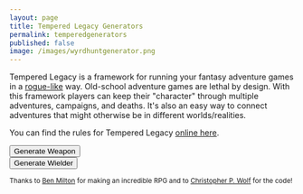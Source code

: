 ```yaml
---
layout: page
title: Tempered Legacy Generators
permalink: temperedgenerators
published: false
image: /images/wyrdhuntgenerator.png
---
```


Tempered Legacy is a framework for running your fantasy adventure games in a [rogue-like](https://en.wikipedia.org/wiki/Roguelike) way. Old-school adventure games are lethal by design. With this framework players can keep their "character" through multiple adventures, campaigns, and deaths. It's also an easy way to connect adventures that might otherwise be in different worlds/realities.

You can find the rules for Tempered Legacy [online here](tempered-legacy).

<div class="row">
  <div class="col-md-6 col-6 tightSpacing buttonWrapper"><button id="weaponButton" class="btn btn-primary btn-lg" onclick="weapon()">Generate Weapon</button></div>
  <div class="col-md-6 col-6 tightSpacing buttonWrapper"><button id="wielderButton" class="btn btn-primary btn-lg" onclick="wielder()">Generate Wielder</button></div>
</div>

<div class="container generatorCard" id="weaponCard" style="display:none;">
  <h1 class="tightSpacing" id="weaponName">Silver Rapier</h1>
  <p id="weaponDesc">A simple but well-crafted blade</p>
  <p style="text-align: right;font-style: italic;"><small>If you have a ranged weapon, you also find a quiver of 20 arrows/bolts (1 slot).</small></p>
  <h2 class="tightSpacing">Stored Memories</h2>
  <div class="row">
		<div class="col tightSpacing p" id="weaponSkill" style="border:darkgray dashed;">Climbing</div>
		<div class="col-auto tightSpacing p"></div>
		<div class="col tightSpacing p" id="weaponSpell" style="border:darkgray dashed;">Fireball</div>
		<div class="col-12 tightSpacing p" id="weaponGoal" style="border:darkgray dashed;">Run to the end of the world and defeat the legion-demon Yog Soggoth who not only killed your family but all past family as well. Also you will need to return to the place of darkness and secure the shadow heart for your divine blade.</div>
  </div>
</div>

<div class="container generatorCard" id="wielderCard" style="display:none;">
  <div class="row">
    <div class="col tightSpacing h1" id="charName">Click the Button!</div>
  </div>
  <div class="row">
		<div class="col-xl-2 col-md-4 tightSpacing h3" id="charSTR"></div>
		<div class="col-xl-2 col-md-4 tightSpacing h3" id="charDEX"></div>
		<div class="col-xl-2 col-md-4 tightSpacing h3" id="charCON"></div>
		<div class="col-xl-2 col-md-4 tightSpacing h3" id="charINT"></div>
		<div class="col-xl-2 col-md-4 tightSpacing h3" id="charWIS"></div>
		<div class="col-xl-2 col-md-4 tightSpacing h3" id="charCHA"></div>
	</div>
  <hr class="tightSpacing">
  <p id="charGoal"><strong>Goal:</strong> Seek revenge for your failed fashion sense.</p>
  <p id="charSkill"><strong>Skill:</strong> Jump higher than most.</p>
  <div class="row">
		<div class="col-xl-3 col-md-6 tightSpacing" id="charPhysique"></div>
		<div class="col-xl-3 col-md-6 tightSpacing" id="charSkin"></div>
		<div class="col-xl-3 col-md-6 tightSpacing" id="charFace"></div>
		<div class="col-xl-3 col-md-6 tightSpacing" id="charHair"></div>
		<div class="col-xl-3 col-md-6 tightSpacing" id="charSpeech"></div>
		<div class="col-xl-3 col-md-6 tightSpacing" id="charClothing"></div>
		<div class="col-xl-3 col-md-6 tightSpacing" id="charVirtue"></div>
		<div class="col-xl-3 col-md-6 tightSpacing" id="charVice"></div>
  </div>
  <div class="row">
    <div class="col-12">
      <h2 id="charHP" class="tightSpacing"></h2>
      <p id="charArmor"></p>
      <h2 id="charSlots" class="tightSpacing"></h2>
      <p>
        You can choose from <strong>any or all</strong> of the items below to fill your inventory slots. Unless otherwise noted, each item takes up one slot. 
      </p>
      <p id="charItems"></p>
    </div>
  </div>
</div>

<small>Thanks to <a href="http://questingblog.com/">Ben Milton</a> for making an incredible RPG and to <a href="http://chrispwolf.com/">Christopher P. Wolf</a> for the code!</small>

<script>
var xmlhttp = new XMLHttpRequest();
xmlhttp.onreadystatechange = function () {
  if (this.readyState == 4 && this.status == 200) {
    tempered = JSON.parse(this.responseText);
  }
};
xmlhttp.open("GET", "/_pages/tempered.json", true);
xmlhttp.send();

function weapon() {
  document.getElementById("wielderCard").style = "display:none";
  document.getElementById("weaponCard").style = "";

  weaponName();
  weaponDesc();
  weaponMemories();

}

/**
20% - Name's noun
20% - adj noun
10% - adj yet adj
5% - adj but adj
5% - adj so adj
10% - noun so adj
5% - noun and noun
5% - noun for noun
5% - adj and noun
5% - adj for noun
10% - classic
**/
function weaponName(){
  var nameStr = "";
  var random = Math.random();

  switch (true) {
    case (random < 0.1):
      nameStr = tempered.weapon.Names[Math.floor(Math.random() * tempered.weapon.Names.length)] + "'s " + tempered.weapon.noun[Math.floor(Math.random() * tempered.weapon.noun.length)];
    break;
    case (random < 0.3):
      nameStr = tempered.weapon.adj[Math.floor(Math.random() * tempered.weapon.adj.length)] + " " + tempered.weapon.noun[Math.floor(Math.random() * tempered.weapon.noun.length)];
    break;
    case (random < 0.4):
      nameStr = tempered.weapon.adj[Math.floor(Math.random() * tempered.weapon.adj.length)] + " yet " + tempered.weapon.adj[Math.floor(Math.random() * tempered.weapon.adj.length)];
    break;
    case (random < 0.5):
      nameStr = tempered.weapon.adj[Math.floor(Math.random() * tempered.weapon.adj.length)] + " but " + tempered.weapon.adj[Math.floor(Math.random() * tempered.weapon.adj.length)];
    break;
    case (random < 0.6):
      nameStr = tempered.weapon.noun[Math.floor(Math.random() * tempered.weapon.noun.length)] + " and " + tempered.weapon.noun[Math.floor(Math.random() * tempered.weapon.noun.length)];
    break;
    case (random < 0.7):
      nameStr = tempered.weapon.noun[Math.floor(Math.random() * tempered.weapon.noun.length)] + " for " + tempered.weapon.noun[Math.floor(Math.random() * tempered.weapon.adj.length)];
    break;
    case (random < 0.8):
      nameStr = tempered.weapon.adj[Math.floor(Math.random() * tempered.weapon.adj.length)] + " for " + tempered.weapon.noun[Math.floor(Math.random() * tempered.weapon.noun.length)];
    break;
    case (random < 0.9):
      nameStr = tempered.weapon.adj[Math.floor(Math.random() * tempered.weapon.adj.length)] + " and " + tempered.weapon.noun[Math.floor(Math.random() * tempered.weapon.noun.length)];
    break;
    default:
      nameStr = tempered.weapon.classicNames[Math.floor(Math.random() * tempered.weapon.classicNames.length)];
  }

  document.getElementById("weaponName").innerHTML = nameStr;
}


function weaponDesc(){

  document.getElementById("weaponDesc").innerHTML = "A " + 
  tempered.weapon.types[Math.floor(Math.random() * tempered.weapon.types.length)] + 
  " crafted from " + 
  tempered.weapon.common[Math.floor(Math.random() * tempered.weapon.common.length)] +
  " and " +
  tempered.weapon.rare[Math.floor(Math.random() * tempered.weapon.rare.length)] +
  ". It is decorated with " + 
  tempered.weapon.decorations[Math.floor(Math.random() * tempered.weapon.decorations.length)] +
  ".";

}

function weaponMemories(){
  document.getElementById("weaponGoal").innerHTML = "<strong>Goal:</strong> " + tempered.wielder.goals[Math.floor(Math.random() * tempered.wielder.goals.length)];

  document.getElementById("weaponSkill").innerHTML = "<strong>Skill:</strong> " + tempered.wielder.skills[Math.floor(Math.random() * tempered.wielder.skills.length)];

  document.getElementById("weaponSpell").innerHTML = "<strong>Spell:</strong> " + tempered.wielder.Spells[Math.floor(Math.random() * tempered.wielder.Spells.length)];
}


function wielder() {

  document.getElementById("wielderCard").style = "";
  document.getElementById("weaponCard").style = "display:none";

  /* ======= NAMES ======= */
  document.getElementById("charName").innerText = "Name: " + tempered.wielder.Names[Math.floor(Math.random() * tempered.wielder.Names.length)];

  /* ======= STATS ======= */
  var die1 = Math.floor(Math.random() * 6) + 1;
  var die2 = Math.floor(Math.random() * 6) + 1;
  var die3 = Math.floor(Math.random() * 6) + 1;
  document.getElementById("charSTR").innerText = "STR: " + Math.min(die1, die2, die3);
  var die1 = Math.floor(Math.random() * 6) + 1;
  var die2 = Math.floor(Math.random() * 6) + 1;
  var die3 = Math.floor(Math.random() * 6) + 1;
  document.getElementById("charDEX").innerText = "DEX: " + Math.min(die1, die2, die3);
  var die1 = Math.floor(Math.random() * 6) + 1;
  var die2 = Math.floor(Math.random() * 6) + 1;
  var die3 = Math.floor(Math.random() * 6) + 1;
  var charCON = Math.min(die1, die2, die3);
  document.getElementById("charCON").innerText = "CON: " + charCON;
  var die1 = Math.floor(Math.random() * 6) + 1;
  var die2 = Math.floor(Math.random() * 6) + 1;
  var die3 = Math.floor(Math.random() * 6) + 1;
  document.getElementById("charINT").innerText = "INT: " + Math.min(die1, die2, die3);
  var die1 = Math.floor(Math.random() * 6) + 1;
  var die2 = Math.floor(Math.random() * 6) + 1;
  var die3 = Math.floor(Math.random() * 6) + 1;
  document.getElementById("charWIS").innerText = "WIS: " + Math.min(die1, die2, die3);
  var die1 = Math.floor(Math.random() * 6) + 1;
  var die2 = Math.floor(Math.random() * 6) + 1;
  var die3 = Math.floor(Math.random() * 6) + 1;
  document.getElementById("charCHA").innerText = "CHA: " + Math.min(die1, die2, die3);

  /* ======= HP ======= */
  document.getElementById("charHP").innerText = "Hit Points: " + tempered.wielder.HP[Math.floor(Math.random() * tempered.wielder.HP.length)];

  /* ======= Goals / Skills ======= */

  document.getElementById("charGoal").innerHTML = "<strong>Goal:</strong> " + tempered.wielder.goals[Math.floor(Math.random() * tempered.wielder.goals.length)];

  document.getElementById("charSkill").innerHTML = "<strong>Skill:</strong> " + tempered.wielder.skills[Math.floor(Math.random() * tempered.wielder.skills.length)];

  /* ======= TRAITS ======= */
  document.getElementById("charPhysique").innerHTML = "<strong>Physique</strong><br>" + tempered.wielder.Physique[Math.floor(Math.random() * tempered.wielder.Physique.length)];

  document.getElementById("charFace").innerHTML = "<strong>Face</strong><br>" + tempered.wielder.Face[Math.floor(Math.random() * tempered.wielder.Face.length)];

  document.getElementById("charSkin").innerHTML = "<strong>Skin</strong><br>" + tempered.wielder.Skin[Math.floor(Math.random() * tempered.wielder.Skin.length)];

  document.getElementById("charHair").innerHTML = "<strong>Hair</strong><br>" + tempered.wielder.Hair[Math.floor(Math.random() * tempered.wielder.Hair.length)];

  document.getElementById("charClothing").innerHTML = "<strong>Clothing</strong><br>" + tempered.wielder.Clothing[Math.floor(Math.random() * tempered.wielder.Clothing.length)];

  document.getElementById("charVirtue").innerHTML = "<strong>Virtue</strong><br>" + tempered.wielder.Virtues[Math.floor(Math.random() * tempered.wielder.Virtues.length)];

  document.getElementById("charVice").innerHTML = "<strong>Vice</strong><br>" + tempered.wielder.Vices[Math.floor(Math.random() * tempered.wielder.Vices.length)];

  document.getElementById("charSpeech").innerHTML = "<strong>Speech</strong><br>" + tempered.wielder.Speech[Math.floor(Math.random() * tempered.wielder.Speech.length)];

  /* ======= ARMOR ======= */
  document.getElementById("charSlots").innerText = "Equipment: " + (charCON + 10) + " Slots";

  document.getElementById("charArmor").innerHTML = tempered.wielder.Armor[Math.floor(Math.random() * tempered.wielder.Armor.length)];

  /* ======= EQUIPMENT ======= */
  var die1 = Math.floor(Math.random() * 6) + 1;
  var die2 = Math.floor(Math.random() * 6) + 1;
  var startGold = die1 + die2;
  startGold = startGold * 10;

  document.getElementById("charItems").innerHTML = "<ul><li>" +
    startGold + " coins (100 coins per slot)</li><li>2 days of rations (2 rations per slot)</li><li>" +
    tempered.wielder.Dungeoneering[Math.floor(Math.random() * tempered.wielder.Dungeoneering.length)] + "</li><li>" +
    tempered.wielder.Dungeoneering[Math.floor(Math.random() * tempered.wielder.Dungeoneering.length)] + "</li><li>" +
    tempered.wielder.General1[Math.floor(Math.random() * tempered.wielder.General1.length)] + "</li><li>" +
    tempered.wielder.General2[Math.floor(Math.random() * tempered.wielder.General2.length)] +
    + "</li><li>" + tempered.wielder.Weapons[Math.floor(Math.random() * tempered.wielder.Weapons.length)] +
    tempered.wielder.ExtraArmor[Math.floor(Math.random() * tempered.wielder.ExtraArmor.length)] +
    "</li><li>Spellbook - " + tempered.wielder.Spells[Math.floor(Math.random() * tempered.wielder.Spells.length)];
}

</script>
